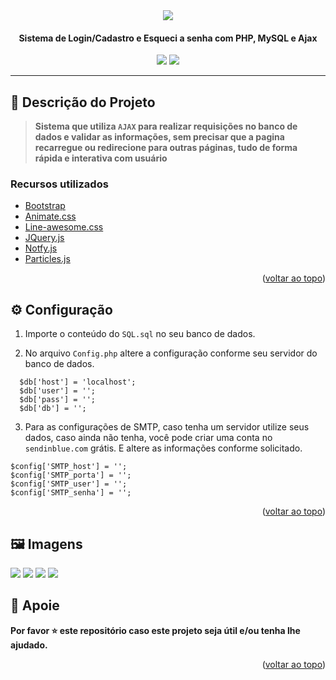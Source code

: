 <!-- PROJECT LOGO -->
<div align="center">
  <img src="https://i.imgur.com/Hdh8Jm7.png" />

  <h4 align="center">Sistema de Login/Cadastro e Esqueci a senha com PHP, MySQL e Ajax</h4>
  <img src="https://img.shields.io/badge/PHP-7.1.26-informational?logo=php&logoColor=white" />
  <img src="https://img.shields.io/badge/MySQL-5.7.25-success?logo=mysql&logoColor=white" />

------------

</div>

## 📖 Descrição do Projeto ##

> **Sistema que utiliza `AJAX` para realizar requisições no banco de dados e validar as informações, sem precisar que a pagina recarregue ou redirecione para outras páginas, tudo de forma rápida e interativa com usuário**

### Recursos utilizados

* [Bootstrap](https://getbootstrap.com/)
* [Animate.css](https://animate.style/)
* [Line-awesome.css](https://icons8.com/line-awesome)
* [JQuery.js](https://jquery.com)
* [Notfy.js](https://github.com/caroso1222/notyf)
* [Particles.js](https://vincentgarreau.com/particles.js)

<p align="right">(<a href="#top">voltar ao topo</a>)</p>


## ⚙️ Configuração ##

1. Importe o conteúdo do `SQL.sql` no seu banco de dados.

2. No arquivo `Config.php` altere a configuração conforme seu servidor do banco de dados.
  ```
	$db['host'] = 'localhost'; 
	$db['user'] = '';
	$db['pass'] = '';
	$db['db'] = '';
  ```
3. Para as configurações de SMTP, caso tenha um servidor utilize seus dados, caso ainda não tenha, você pode criar uma conta no `sendinblue.com` grátis. E altere as informações conforme solicitado.
```
$config['SMTP_host'] = '';
$config['SMTP_porta'] = '';
$config['SMTP_user'] = '';
$config['SMTP_senha'] = '';
```

<p align="right">(<a href="#top">voltar ao topo</a>)</p>

## 🖼️ Imagens ##

<img src="https://i.imgur.com/WLpVMoQ.jpg" />
<img src="https://i.imgur.com/MEepnur.jpg" />
<img src="https://i.imgur.com/ySiC6UF.jpg" />
<img src="https://i.imgur.com/UK9yf4f.jpg" />

## 🙏 Apoie ##

**Por favor ⭐️ este repositório caso este projeto seja útil e/ou tenha lhe ajudado.**

<p align="right">(<a href="#top">voltar ao topo</a>)</p>
